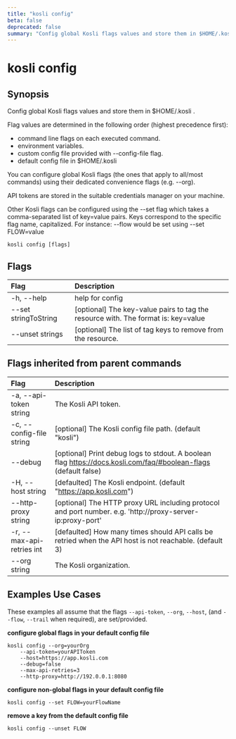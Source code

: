 ```yaml
---
title: "kosli config"
beta: false
deprecated: false
summary: "Config global Kosli flags values and store them in $HOME/.kosli .  "
---
```


# kosli config

## Synopsis

Config global Kosli flags values and store them in $HOME/.kosli .  

Flag values are determined in the following order (highest precedence first):
- command line flags on each executed command.
- environment variables.
- custom config file provided with --config-file flag.
- default config file in $HOME/.kosli

You can configure global Kosli flags (the ones that apply to all/most commands) using their dedicated
convenience flags (e.g. --org). 

API tokens are stored in the suitable credentials manager on your machine. 

Other Kosli flags can be configured using the --set flag which takes a comma-separated list of key=value pairs.
Keys correspond to the specific flag name, capitalized. For instance: --flow would be set using --set FLOW=value


```shell
kosli config [flags]
```

## Flags
| Flag | Description |
| :--- | :--- |
|    -h, --help  |  help for config  |
|        --set stringToString  |  [optional] The key-value pairs to tag the resource with. The format is: key=value  |
|        --unset strings  |  [optional] The list of tag keys to remove from the resource.  |


## Flags inherited from parent commands
| Flag | Description |
| :--- | :--- |
|    -a, --api-token string  |  The Kosli API token.  |
|    -c, --config-file string  |  [optional] The Kosli config file path. (default "kosli")  |
|        --debug  |  [optional] Print debug logs to stdout. A boolean flag https://docs.kosli.com/faq/#boolean-flags (default false)  |
|    -H, --host string  |  [defaulted] The Kosli endpoint. (default "https://app.kosli.com")  |
|        --http-proxy string  |  [optional] The HTTP proxy URL including protocol and port number. e.g. 'http://proxy-server-ip:proxy-port'  |
|    -r, --max-api-retries int  |  [defaulted] How many times should API calls be retried when the API host is not reachable. (default 3)  |
|        --org string  |  The Kosli organization.  |


## Examples Use Cases

These examples all assume that the flags  `--api-token`, `--org`, `--host`, (and `--flow`, `--trail` when required), are set/provided. 

**configure global flags in your default config file**

```shell
kosli config --org=yourOrg 
	--api-token=yourAPIToken 
	--host=https://app.kosli.com 
	--debug=false 
	--max-api-retries=3 
	--http-proxy=http://192.0.0.1:8080

```

**configure non-global flags in your default config file**

```shell
kosli config --set FLOW=yourFlowName

```

**remove a key from the default config file**

```shell
kosli config --unset FLOW
```


